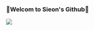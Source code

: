 ### 🦖Welcom to Sieon's Github🦖

<img src="http://mazandi.herokuapp.com/api?handle={Sieonn}&theme=dark"/>
